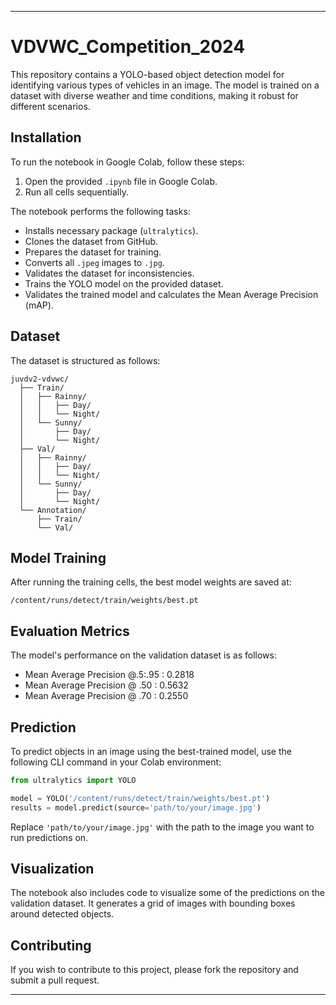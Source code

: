 
---

# VDVWC_Competition_2024

This repository contains a YOLO-based object detection model for identifying various types of vehicles in an image. The model is trained on a dataset with diverse weather and time conditions, making it robust for different scenarios.

## Installation

To run the notebook in Google Colab, follow these steps:

1. Open the provided `.ipynb` file in Google Colab.
2. Run all cells sequentially.

The notebook performs the following tasks:
- Installs necessary package (`ultralytics`).
- Clones the dataset from GitHub.
- Prepares the dataset for training.
- Converts all `.jpeg` images to `.jpg`.
- Validates the dataset for inconsistencies.
- Trains the YOLO model on the provided dataset.
- Validates the trained model and calculates the Mean Average Precision (mAP).

## Dataset

The dataset is structured as follows:

```
juvdv2-vdvwc/
  ├── Train/
  │   ├── Rainny/
  │   │   ├── Day/
  │   │   └── Night/
  │   └── Sunny/
  │       ├── Day/
  │       └── Night/
  ├── Val/
  │   ├── Rainny/
  │   │   ├── Day/
  │   │   └── Night/
  │   └── Sunny/
  │       ├── Day/
  │       └── Night/
  └── Annotation/
      ├── Train/
      └── Val/
```

## Model Training

After running the training cells, the best model weights are saved at:
```
/content/runs/detect/train/weights/best.pt
```

## Evaluation Metrics

The model's performance on the validation dataset is as follows:
- Mean Average Precision @.5:.95 : 0.2818
- Mean Average Precision @ .50   : 0.5632
- Mean Average Precision @ .70   : 0.2550

## Prediction

To predict objects in an image using the best-trained model, use the following CLI command in your Colab environment:

```python
from ultralytics import YOLO

model = YOLO('/content/runs/detect/train/weights/best.pt')
results = model.predict(source='path/to/your/image.jpg')
```

Replace `'path/to/your/image.jpg'` with the path to the image you want to run predictions on.

## Visualization

The notebook also includes code to visualize some of the predictions on the validation dataset. It generates a grid of images with bounding boxes around detected objects.

## Contributing

If you wish to contribute to this project, please fork the repository and submit a pull request.

---
